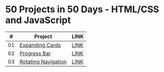 # 50 Projects in 50 Days - HTML/CSS and JavaScript

|  #  | Project                                                                                                   | LINK                                           |
| :-: | --------------------------------------------------------------------------------------------------------- | ---------------------------------------------- |
| 01  | [Expanding Cards](https://github.com/adarshgowdaa/50projects50days/tree/main/ExpandingCards_Day1)         | [LINK](https://expand-cards-day1.netlify.app/) |
| 02  | [Progress Bar](https://github.com/adarshgowdaa/50projects50days/tree/main/ProgressBar_Day2)               | [LINK](https://progress-bar-day2.netlify.app/) |
| 03  | [Rotating Navigation](https://github.com/adarshgowdaa/50projects50days/tree/main/RotatingNavigation_Day3) | [LINK](https://rotating-nav-day2.netlify.app/) |
